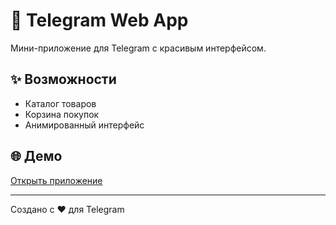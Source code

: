 # 🚀 Telegram Web App

Мини-приложение для Telegram с красивым интерфейсом.

## ✨ Возможности
- Каталог товаров  
- Корзина покупок
- Анимированный интерфейс

## 🌐 Демо
[Открыть приложение](https://leankye.github.io/tgapp/)

---
Создано с ❤️ для Telegram 